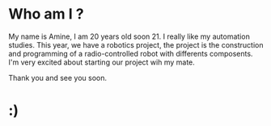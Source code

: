# Who am I ?

My name is Amine, I am 20 years old soon 21. I really like my automation studies. This year, we have a robotics project, the project is the construction and programming of a radio-controlled robot with differents composents.
I'm very excited about starting our project wih my mate.

Thank you and see you soon.

# :)

